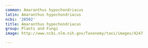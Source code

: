 ```yaml
---
common: Amaranthus hypochondriacus
latin: Amaranthus hypochondriacus
ncbi: '28502'
title: Amaranthus hypochondriacus
group: Plants and Fungi
image: http://www.ncbi.nlm.nih.gov/Taxonomy/taxi/images/4247

---
```

